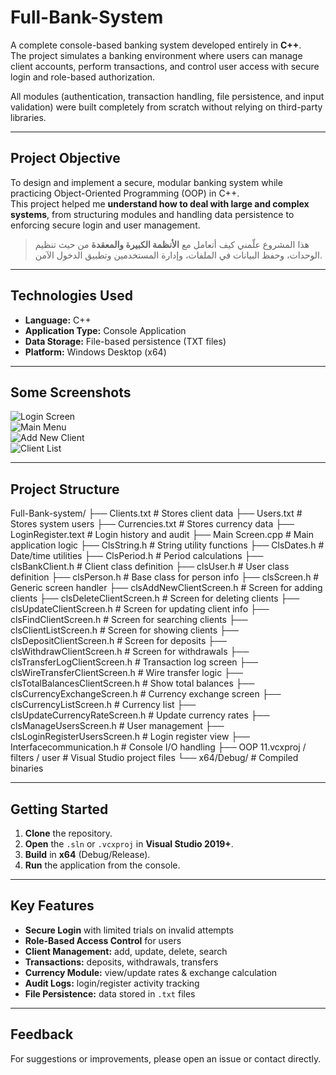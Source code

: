 # Full-Bank-System

A complete console-based banking system developed entirely in **C++**.  
The project simulates a banking environment where users can manage client accounts, perform transactions, and control user access with secure login and role-based authorization.

All modules (authentication, transaction handling, file persistence, and input validation) were built completely from scratch without relying on third-party libraries.

---

## Project Objective
To design and implement a secure, modular banking system while practicing Object-Oriented Programming (OOP) in C++.  
This project helped me **understand how to deal with large and complex systems**, from structuring modules and handling data persistence to enforcing secure login and user management.

>هذا المشروع علّمني كيف أتعامل مع **الأنظمة الكبيرة والمعقدة** من حيث تنظيم الوحدات، وحفظ البيانات في الملفات، وإدارة المستخدمين وتطبيق الدخول الآمن.

---

## Technologies Used
- **Language:** C++  
- **Application Type:** Console Application  
- **Data Storage:** File-based persistence (TXT files)  
- **Platform:** Windows Desktop (x64)

---
## Some Screenshots

![Login Screen](screenshots/Screenshot_Login.jpg)  
![Main Menu](screenshots/ScreenShor_MainScreen.jpg)  
![Add New Client](screenshots/ScreenShot_AddNewClient.jpg)  
![Client List](screenshots/ScreenShot_ClientList.jpg)

---

## Project Structure
Full-Bank-system/
├── Clients.txt # Stores client data
├── Users.txt # Stores system users
├── Currencies.txt # Stores currency data
├── LoginRegister.text # Login history and audit
├── Main Screen.cpp # Main application logic
├── ClsString.h # String utility functions
├── ClsDates.h # Date/time utilities
├── ClsPeriod.h # Period calculations
├── clsBankClient.h # Client class definition
├── clsUser.h # User class definition
├── clsPerson.h # Base class for person info
├── clsScreen.h # Generic screen handler
├── clsAddNewClientScreen.h # Screen for adding clients
├── clsDeleteClientScreen.h # Screen for deleting clients
├── clsUpdateClientScreen.h # Screen for updating client info
├── clsFindClientScreen.h # Screen for searching clients
├── clsClientListScreen.h # Screen for showing clients
├── clsDepositClientScreen.h # Screen for deposits
├── clsWithdrawClientScreen.h # Screen for withdrawals
├── clsTransferLogClientScreen.h # Transaction log screen
├── clsWireTransferClientScreen.h # Wire transfer logic
├── clsTotalBalancesClientScreen.h # Show total balances
├── clsCurrencyExchangeScreen.h # Currency exchange screen
├── clsCurrencyListScreen.h # Currency list
├── clsUpdateCurrencyRateScreen.h # Update currency rates
├── clsManageUsersScreen.h # User management
├── clsLoginRegisterUsersScreen.h # Login register view
├── Interfacecommunication.h # Console I/O handling
├── OOP 11.vcxproj / filters / user # Visual Studio project files
└── x64/Debug/ # Compiled binaries

---

## Getting Started
1. **Clone** the repository.  
2. **Open** the `.sln` or `.vcxproj` in **Visual Studio 2019+**.  
3. **Build** in **x64** (Debug/Release).  
4. **Run** the application from the console.

---

## Key Features
- **Secure Login** with limited trials on invalid attempts  
- **Role-Based Access Control** for users  
- **Client Management:** add, update, delete, search  
- **Transactions:** deposits, withdrawals, transfers  
- **Currency Module:** view/update rates & exchange calculation  
- **Audit Logs:** login/register activity tracking  
- **File Persistence:** data stored in `.txt` files

---

## Feedback
For suggestions or improvements, please open an issue or contact directly.
